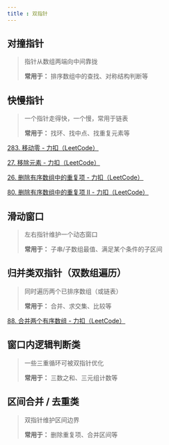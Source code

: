 ```yaml
---
title : 双指针
---
```


## 对撞指针

>指针从数组两端向中间靠拢
>
>**常用于：** 排序数组中的查找、对称结构判断等



## 快慢指针

>一个指针走得快，一个慢，常用于链表
>
>**常用于：** 找环、找中点、找重复元素等

[283. 移动零 - 力扣（LeetCode）](https://leetcode.cn/problems/move-zeroes/description/?envType=study-plan-v2&envId=programming-skills)

[27. 移除元素 - 力扣（LeetCode）](https://leetcode.cn/problems/remove-element/description/?envType=study-plan-v2&envId=top-interview-150)

[26. 删除有序数组中的重复项 - 力扣（LeetCode）](https://leetcode.cn/problems/remove-duplicates-from-sorted-array/description/?envType=study-plan-v2&envId=top-interview-150)

[80. 删除有序数组中的重复项 II - 力扣（LeetCode）](https://leetcode.cn/problems/remove-duplicates-from-sorted-array-ii/description/?envType=study-plan-v2&envId=top-interview-150)

## 滑动窗口

>左右指针维护一个动态窗口
>
>**常用于：** 子串/子数组最值、满足某个条件的子区间

## 归并类双指针（双数组遍历）

>同时遍历两个已排序数组（或链表）
>
>**常用于：** 合并、求交集、比较等

[88. 合并两个有序数组 - 力扣（LeetCode）](https://leetcode.cn/problems/merge-sorted-array/description/?envType=study-plan-v2&envId=top-interview-150)

## 窗口内逻辑判断类

>一些三重循环可被双指针优化
>
>**常用于：** 三数之和、三元组计数等

## **区间合并 / 去重类**

>双指针维护区间边界
>
>**常用于：** 删除重复项、合并区间等